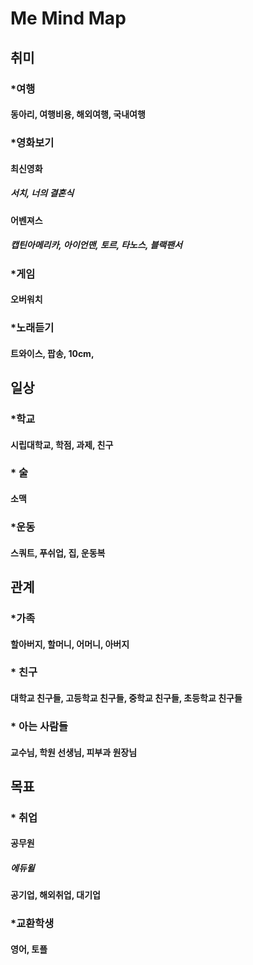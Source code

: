 # Me Mind Map
 
 
 
 
## 취미
### *여행
#### 동아리, 여행비용, 해외여행, 국내여행
### *영화보기
#### 최신영화 
##### 서치, 너의 결혼식
#### 어벤져스
##### 캡틴아메리카, 아이언맨, 토르, 타노스, 블랙팬서
### *게임
####  오버워치
### *노래듣기
#### 트와이스, 팝송, 10cm, 
 

## 일상
### *학교
#### 시립대학교, 학점, 과제, 친구
### * 술
#### 소맥
### *운동
#### 스쿼트, 푸쉬업, 집, 운동복

## 관계
### *가족
#### 할아버지, 할머니, 어머니, 아버지
### * 친구
#### 대학교 친구들, 고등학교 친구들, 중학교 친구들, 초등학교 친구들
### * 아는 사람들
#### 교수님, 학원 선생님, 피부과 원장님

## 목표
### * 취업
#### 공무원
##### 에듀윌
#### 공기업, 해외취업, 대기업

### *교환학생
#### 영어, 토플
